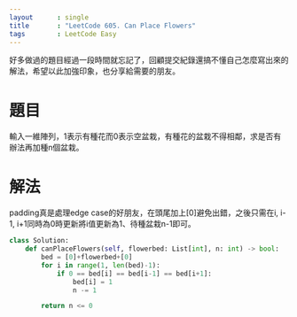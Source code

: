 ```yaml
---
layout      : single
title       : "LeetCode 605. Can Place Flowers" 
tags 		: LeetCode Easy
---
```

好多做過的題目經過一段時間就忘記了，回顧提交紀錄還搞不懂自己怎麼寫出來的解法，希望以此加強印象，也分享給需要的朋友。
# 題目
輸入一維陣列，1表示有種花而0表示空盆栽，有種花的盆栽不得相鄰，求是否有辦法再加種n個盆栽。

# 解法
padding真是處理edge case的好朋友，在頭尾加上[0]避免出錯，之後只需在i, i-1, i+1同時為0時更新將i值更新為1、待種盆栽n-1即可。
```python
class Solution:
    def canPlaceFlowers(self, flowerbed: List[int], n: int) -> bool:
        bed = [0]+flowerbed+[0]
        for i in range(1, len(bed)-1):
            if 0 == bed[i] == bed[i-1] == bed[i+1]:
                bed[i] = 1
                n -= 1

        return n <= 0
```
